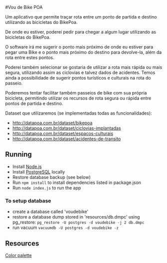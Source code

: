 #Vou de Bike POA

Um aplicativo que permite traçar rota entre um ponto de partida e destino utilizando as bicicletas do BikePoa.

De onde eu estiver, poderei pedir para chegar a algum lugar utilizando as bicicletas do BikePoa.

O software irá me sugerir o ponto mais próximo de onde eu estiver para pegar uma Bike e o ponto mais próximo do destino para devolve-la, além da rota entre estes pontos.

Poderei também selecionar se gostaria de utilizar a rota mais rápida ou mais segura, utilizando assim as ciclovias e talvez dados de acidentes.
Temos ainda a possibilidade de sugerir pontos turísticos e culturais na rota do passeio.

Poderemos tentar facilitar também passeios de bike com sua própria bicicleta, permitindo utilizar os recursos de rota segura ou rápida entre pontos de partida e destino.

Dataset que utilizaremos (se implementadas todas as funcionalidades):
* http://datapoa.com.br/dataset/bikepoa
* http://datapoa.com.br/dataset/ciclovias-implantadas
* http://datapoa.com.br/dataset/espacos-culturais
* http://datapoa.com.br/dataset/acidentes-de-transito

## Running
* Install [Node.js](http://nodejs.org/)
* Install [PostgreSQL](http://www.postgresql.org/) locally
* Restore database backup (see below)
* Run `npm install` to install dependencies listed in package.json
* Run `node index.js` to run the app

### To setup database
* create a database called 'voudebike'
* restore a database dump stored in 'resources/db.dmpc' using pg_restore: `pg_restore -U postgres -d voudebike -j 2 db.dmpc`
* run vacuum `vacuumdb -U postgres -d voudebike -z`

## Resources
[Color palette](http://www.colourlovers.com/palette/155071/Rei_Ayanami)
